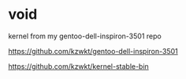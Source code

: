 # void

kernel from my gentoo-dell-inspiron-3501 repo


https://github.com/kzwkt/gentoo-dell-inspiron-3501


https://github.com/kzwkt/kernel-stable-bin
